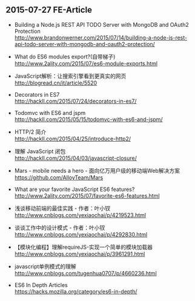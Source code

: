 ## 2015-07-27 FE-Article

*  Building a Node.js REST API TODO Server with MongoDB and OAuth2 Protection   
http://www.brandonwerner.com/2015/07/14/building-a-node-js-rest-api-todo-server-with-mongodb-and-oauth2-protection/

*  What do ES6 modules export?(自带梯子)  
http://www.2ality.com/2015/07/es6-module-exports.html

*  JavaScript解析：让搜索引擎看到更真实的网页  
http://blogread.cn/it/article/5520

*  Decorators in ES7  
http://hackll.com/2015/07/24/decorators-in-es7/

*  Todomvc with ES6 and jspm  
http://hackll.com/2015/05/15/todomvc-with-es6-and-jspm/

*  HTTP/2 简介  
http://hackll.com/2015/04/25/introduce-http2/

*  理解 JavaScript 闭包  
http://hackll.com/2015/04/03/javascript-closure/

*  Mars - mobile needs a hero - 面向亿万用户级的移动端Web解决方案  
https://github.com/AlloyTeam/Mars

*  What are your favorite JavaScript ES6 features?  
http://www.2ality.com/2015/07/favorite-es6-features.html

*  浅谈移动前端的最佳实践 - 作者：叶小钗  
http://www.cnblogs.com/yexiaochai/p/4219523.html

*  谈谈工作中的设计模式 - 作者：叶小钗  
http://www.cnblogs.com/yexiaochai/p/4292830.html

*  【模块化编程】理解requireJS-实现一个简单的模块加载器  
http://www.cnblogs.com/yexiaochai/p/3961291.html

*  javascript单例模式的理解  
http://www.cnblogs.com/tugenhua0707/p/4660236.html

*  ES6 In Depth Articles  
https://hacks.mozilla.org/category/es6-in-depth/
